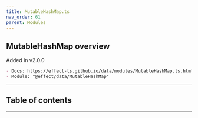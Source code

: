 ```yaml
---
title: MutableHashMap.ts
nav_order: 61
parent: Modules
---
```


## MutableHashMap overview

Added in v2.0.0

```md
- Docs: https://effect-ts.github.io/data/modules/MutableHashMap.ts.html
- Module: "@effect/data/MutableHashMap"
```

---

<h2 class="text-delta">Table of contents</h2>

---

